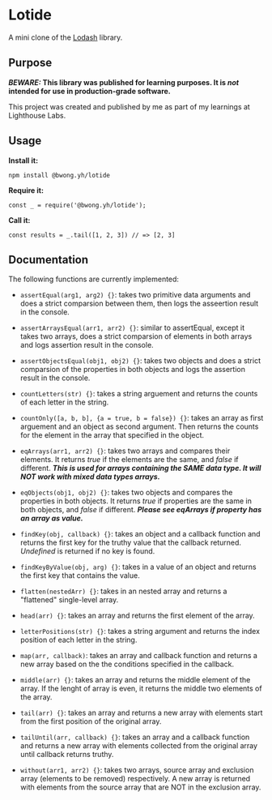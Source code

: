# Lotide

A mini clone of the [Lodash](https://lodash.com) library.

## Purpose

**_BEWARE:_ This library was published for learning purposes. It is _not_ intended for use in production-grade software.**

This project was created and published by me as part of my learnings at Lighthouse Labs.

## Usage

**Install it:**

`npm install @bwong.yh/lotide`

**Require it:**

`const _ = require('@bwong.yh/lotide');`

**Call it:**

`const results = _.tail([1, 2, 3]) // => [2, 3]`

## Documentation

The following functions are currently implemented:

- `assertEqual(arg1, arg2) {}`: takes two primitive data arguments and does a strict comparsion between them, then logs the asseertion result in the console.

- `assertArraysEqual(arr1, arr2) {}`: similar to assertEqual, except it takes two arrays, does a strict comparsion of elements in both arrays and logs assertion result in the console.

- `assertObjectsEqual(obj1, obj2) {}`: takes two objects and does a strict comparsion of the properties in both objects and logs the assertion result in the console.

- `countLetters(str) {}`: takes a string arguement and returns the counts of each letter in the string.

- `countOnly([a, b, b], {a = true, b = false}) {}`: takes an array as first arguement and an object as second argument. Then returns the counts for the element in the array that specified in the object.

- `eqArrays(arr1, arr2) {}`: takes two arrays and compares their elements. It returns _true_ if the elements are the same, and _false_ if different. **_This is used for arrays containing the SAME data type. It will NOT work with mixed data types arrays._**

- `eqObjects(obj1, obj2) {}`: takes two objects and compares the properties in both objects. It returns _true_ if properties are the same in both objects, and _false_ if different. **_Please see eqArrays if property has an array as value._**

- `findKey(obj, callback) {}`: takes an object and a callback function and returns the first key for the truthy value that the callback returned. _Undefined_ is returned if no key is found.

- `findKeyByValue(obj, arg) {}`: takes in a value of an object and returns the first key that contains the value.

- `flatten(nestedArr) {}`: takes in an nested array and returns a "flattened" single-level array.

- `head(arr) {}`: takes an array and returns the first element of the array.

- `letterPositions(str) {}`: takes a string argument and returns the index position of each letter in the string.

- `map(arr, callback)`: takes an array and callback function and returns a new array based on the the conditions specified in the callback.

- `middle(arr) {}`: takes an array and returns the middle element of the array. If the lenght of array is even, it returns the middle two elements of the array.

- `tail(arr) {}`: takes an array and returns a new array with elements start from the first position of the original array.

- `tailUntil(arr, callback) {}`: takes an array and a callback function and returns a new array with elements collected from the original array until callback returns truthy.

- `without(arr1, arr2) {}`: takes two arrays, source array and exclusion array (elements to be removed) respectively. A new array is returned with elements from the source array that are NOT in the exclusion array.
